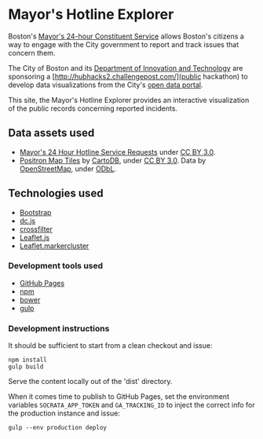 # Mayor's Hotline Explorer

Boston's [Mayor's 24-hour Constituent Service](http://www.cityofboston.gov/mayor/24/) allows Boston's citizens a way to engage with the City government to report and track issues that concern them.

The City of Boston and its [Department of Innovation and Technology](http://www.cityofboston.gov/DoIT/) are sponsoring a [http://hubhacks2.challengepost.com/](public hackathon) to develop data visualizations from the City's [open data portal](https://data.cityofboston.gov/).

This site, the Mayor's Hotline Explorer provides an interactive visualization of the public records concerning reported incidents.

## Data assets used
* [Mayor's 24 Hour Hotline Service Requests](https://data.cityofboston.gov/resource/awu8-dc52) under [CC BY 3.0](https://creativecommons.org/licenses/by/3.0/).
* [Positron Map Tiles](http://cartodb.com/basemaps) by [CartoDB](http://cartodb.com/attributions#basemaps), under [CC BY 3.0](https://creativecommons.org/licenses/by/3.0/). Data by [OpenStreetMap](http://www.openstreetmap.org/), under [ODbL](http://opendatacommons.org/licenses/odbl/).

## Technologies used
* [Bootstrap](http://getbootstrap.com)
* [dc.js](http://dc-js.github.io/dc.js/)
* [crossfilter](http://square.github.io/crossfilter/)
* [Leaflet.js](http://leafletjs.com/)
* [Leaflet.markercluster](https://github.com/Leaflet/Leaflet.markercluster)

### Development tools used
* [GitHub Pages](https://pages.github.com/)
* [npm](https://www.npmjs.com/)
* [bower](http://bower.io/)
* [gulp](http://gulpjs.com/)

### Development instructions

It should be sufficient to start from a clean checkout and issue:

    npm install
    gulp build

Serve the content locally out of the 'dist' directory.

When it comes time to publish to GitHub Pages, set the environment variables `SOCRATA_APP_TOKEN` and `GA_TRACKING_ID` to inject the correct info for the production instance and issue:

    gulp --env production deploy
